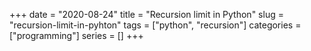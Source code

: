 +++ 
date = "2020-08-24"
title = "Recursion limit in Python"
slug = "recursion-limit-in-pyhton" 
tags = ["python", "recursion"]
categories = ["programming"]
series = []
+++

